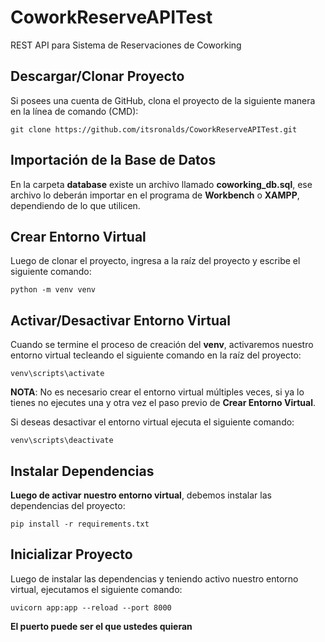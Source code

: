 # CoworkReserveAPITest

REST API para Sistema de Reservaciones de Coworking

## Descargar/Clonar Proyecto

Si posees una cuenta de GitHub, clona el proyecto de la siguiente manera en la línea de comando (CMD):

```$
git clone https://github.com/itsronalds/CoworkReserveAPITest.git
```

## Importación de la Base de Datos

En la carpeta **database** existe un archivo llamado **coworking_db.sql**, ese archivo lo deberán importar en el programa de **Workbench** o **XAMPP**, dependiendo de lo que utilicen.

## Crear Entorno Virtual

Luego de clonar el proyecto, ingresa a la raíz del proyecto y escribe el siguiente comando:

```$
python -m venv venv
```

## Activar/Desactivar Entorno Virtual

Cuando se termine el proceso de creación del **venv**, activaremos nuestro entorno virtual tecleando el siguiente comando en la raíz del proyecto:

```$
venv\scripts\activate
```

**NOTA**: No es necesario crear el entorno virtual múltiples veces, si ya lo tienes no ejecutes una y otra vez el paso previo de **Crear Entorno Virtual**.

Si deseas desactivar el entorno virtual ejecuta el siguiente comando:

```$
venv\scripts\deactivate
```

## Instalar Dependencias

**Luego de activar nuestro entorno virtual**, debemos instalar las dependencias del proyecto:

```$
pip install -r requirements.txt
```

## Inicializar Proyecto

Luego de instalar las dependencias y teniendo activo nuestro entorno virtual, ejecutamos el siguiente comando:

```$
uvicorn app:app --reload --port 8000
```

**El puerto puede ser el que ustedes quieran**
